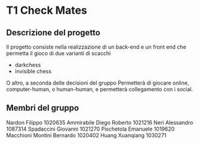 # T1 Check Mates

## Descrizione del progetto

Il progetto consiste nella realizzazione di un back-end e un front end che permetta il gioco di due varianti di scacchi
- darkchess
- invisible chess

O altro, a seconda delle decisioni del gruppo
Permetterà di giocare online, computer-human, o human-human,
e permetterà collegamento con i social.

## Membri del gruppo
Nardon	Filippo	1020635
Ammirabile 	Diego Roberto 	1021216
Neri    	Alessandro 	1087314
Spadaccini   	Giovanni 	1021270
Pischetola   	Emanuele 	1019620
Macchioni Montini	Bernardo	1020402
Huang    	Xuanqiang 	1030271
